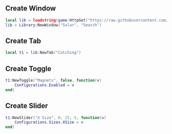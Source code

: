 ## Create Window
```lua
local lib = loadstring(game:HttpGet("https://raw.githubusercontent.com/ydntsdfprnartytva/Solar-UI-Library/refs/heads/main/source"))();
lib = Library:NewWindow("Solar", "Search")
```
## Create Tab
```lua
local t1 = lib:NewTab("Catching")
```
## Create Toggle
```lua
t1:NewToggle("Magnets", false, function(v)
	Configurations.Enabled = v
end)
```
## Create Slider
```lua
t1:NewSlider("X Size", 0, 25, 5, function(v)
	Configurations.Sizes.XSize = v
end)
```

